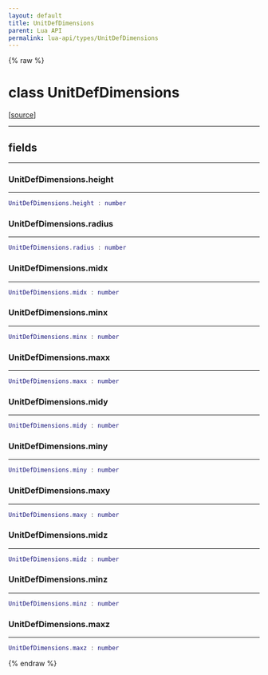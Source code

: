 ```yaml
---
layout: default
title: UnitDefDimensions
parent: Lua API
permalink: lua-api/types/UnitDefDimensions
---
```


{% raw %}

# class UnitDefDimensions





[<a href="https://github.com/beyond-all-reason/RecoilEngine/blob/b4d0041e4c68c34dace9abf492f9193d28ef5d7e/rts/Lua/LuaSyncedRead.cpp#L5894-L5907" target="_blank">source</a>]







---



## fields
---

### UnitDefDimensions.height
---
```lua
UnitDefDimensions.height : number
```










### UnitDefDimensions.radius
---
```lua
UnitDefDimensions.radius : number
```










### UnitDefDimensions.midx
---
```lua
UnitDefDimensions.midx : number
```










### UnitDefDimensions.minx
---
```lua
UnitDefDimensions.minx : number
```










### UnitDefDimensions.maxx
---
```lua
UnitDefDimensions.maxx : number
```










### UnitDefDimensions.midy
---
```lua
UnitDefDimensions.midy : number
```










### UnitDefDimensions.miny
---
```lua
UnitDefDimensions.miny : number
```










### UnitDefDimensions.maxy
---
```lua
UnitDefDimensions.maxy : number
```










### UnitDefDimensions.midz
---
```lua
UnitDefDimensions.midz : number
```










### UnitDefDimensions.minz
---
```lua
UnitDefDimensions.minz : number
```










### UnitDefDimensions.maxz
---
```lua
UnitDefDimensions.maxz : number
```












{% endraw %}